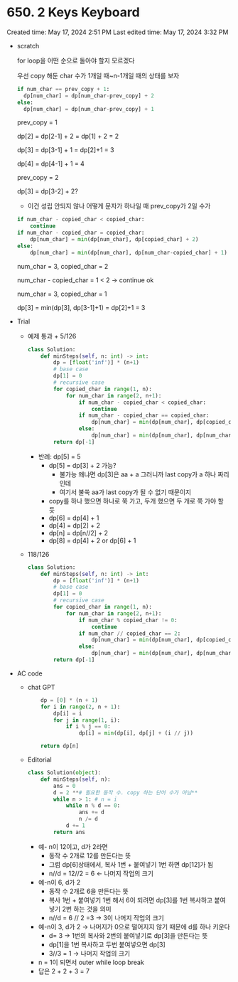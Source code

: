 # 650. 2 Keys Keyboard

Created time: May 17, 2024 2:51 PM
Last edited time: May 17, 2024 3:32 PM

- scratch
    
    for loop을 어떤 순으로 돌아야 할지 모르겠다 
    
    우선 copy 해둔 char 수가 1개일 때~n-1개일 때의 상태를 보자 
    
    ```python
    if num_char == prev_copy + 1:
      dp[num_char] = dp[num_char-prev_copy] + 2
    else:
      dp[num_char] = dp[num_char-prev_copy] + 1 
    ```
    
    prev_copy = 1 
    
    dp[2] = dp[2-1] + 2 = dp[1] + 2 = 2
    
    dp[3] = dp[3-1] + 1 = dp[2]+1 = 3 
    
    dp[4] = dp[4-1] + 1 = 4
    
    prev_copy = 2
    
    dp[3] = dp[3-2] + 2?
    
    - 이건 성립 안되지 않나 어떻게 문자가 하나일 때 prev_copy가 2일 수가
    
    ```python
    if num_char - copied_char < copied_char:
        continue 
    if num_char - copied_char = copied_char:
        dp[num_char] = min(dp[num_char], dp[copied_char] + 2)
    else:
        dp[num_char] = min(dp[num_char], dp[num_char-copied_char] + 1)
    ```
    
    num_char = 3, copied_char = 2
    
    num_char - copied_char = 1 < 2 → continue ok 
    
    num_char = 3, copied_char = 1
    
    dp[3] = min(dp[3], dp[3-1]+1) = dp[2]+1 = 3 
    
- Trial
    - 예제 통과 + 5/126
        
        ```python
        class Solution:
            def minSteps(self, n: int) -> int:
                dp = [float('inf')] * (n+1)
                # base case
                dp[1] = 0
                # recursive case
                for copied_char in range(1, n):
                    for num_char in range(2, n+1):
                        if num_char - copied_char < copied_char:
                            continue 
                        if num_char - copied_char == copied_char:
                            dp[num_char] = min(dp[num_char], dp[copied_char] + 2)
                        else:
                            dp[num_char] = min(dp[num_char], dp[num_char-copied_char] + 1)
                return dp[-1]
        ```
        
        - 반례: dp[5] = 5
            - dp[5] = dp[3] + 2 가능?
                - 불가능 왜냐면 dp[3]은 aa + a 그러니까 last copy가 a 하나 짜리인데
                - 여기서 불쑥 aa가 last copy가 될 수 없기 때문이지
            - copy를 하나 했으면 하나로 쭉 가고, 두개 했으면 두 개로 쭉 가야 할 듯
            - dp[6] = dp[4] + 1
            - dp[4] = dp[2] + 2
            - dp[n] = dp[n//2] + 2
            - dp[8] = dp[4] + 2 or dp[6] + 1
    - 118/126
        
        ```python
        class Solution:
            def minSteps(self, n: int) -> int:
                dp = [float('inf')] * (n+1)
                # base case
                dp[1] = 0
                # recursive case
                for copied_char in range(1, n):
                    for num_char in range(2, n+1):
                        if num_char % copied_char != 0:
                            continue 
                        if num_char // copied_char == 2:
                            dp[num_char] = min(dp[num_char], dp[copied_char] + 2)
                        else:
                            dp[num_char] = min(dp[num_char], dp[num_char-copied_char] + 1)
                return dp[-1]
        ```
        
- AC code
    - chat GPT
        
        ```python
            dp = [0] * (n + 1)
            for i in range(2, n + 1):
                dp[i] = i  
                for j in range(1, i):
                    if i % j == 0:
                        dp[i] = min(dp[i], dp[j] + (i // j))
        
            return dp[n]
        
        ```
        
    - Editorial
        
        ```python
        class Solution(object):
            def minSteps(self, n):
                ans = 0
                d = 2 **# 필요한 동작 수. copy 하는 단어 수가 아님** 
                while n > 1: # n = i 
                    while n % d == 0: 
                        ans += d
                        n /= d
                    d += 1
                return ans
        ```
        
        - 예- n이 12이고, d가 2라면
            - 동작 수 2개로 12를 만든다는 뜻
            - 그럼 dp[6]상태에서, 복사 1번 + 붙여넣기 1번 하면 dp[12]가 됨
            - n//d = 12//2 = 6 ← 나머지 작업의 크기
        - 예-n이 6, d가 2
            - 동작 수 2개로 6을 만든다는 뜻
            - 복사 1번 + 붙여넣기 1번 해서 6이 되려면 dp[3]를 1번 복사하고 붙여넣기 2번 하는 것을 의미
            - n//d = 6 // 2 =3 → 3이 나머지 작업의 크기
        - 예-n이 3, d가 2 → 나머지가 0으로 떨어지지 않기 때문에 d를 하나 키운다
            - d= 3 → 1번의 복사와 2번의 붙여넣기로 dp[3]을 만든다는 뜻
            - dp[1]을 1번 복사하고 두번 붙여넣으면 dp[3]
            - 3//3 = 1 → 나머지 작업의 크기
        - n = 1이 되면서 outer while loop break
        - 답은 2 + 2 + 3 = 7